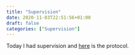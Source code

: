 ```yaml
---
title: "Supervision"
date: 2020-11-03T22:51:56+01:00
draft: false
categories: ["Supervision"]
---
```


Today I had supervision and [here](/htmlfiles/201103-supervision-protocol.html) is the protocol.

